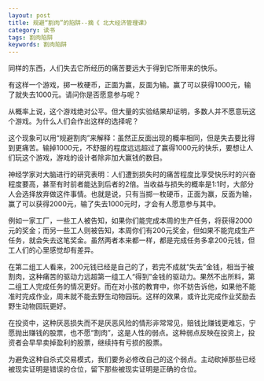 ```yaml
---
layout: post
title: 规避“割肉”的陷阱--摘《 北大经济管理课》
category: 读书
tags: 割肉陷阱
keywords: 割肉陷阱
---
```


  同样的东西，人们失去它所经历的痛苦要远大于得到它所带来的快乐。

  有这样一个游戏，掷一枚硬币，正面为赢，反面为输。赢了可以获得1000元，输了就失去1000元。请问你是否愿意参与呢？

  从概率上说，这个游戏绝对公平。但大量的实验结果却证明，多数人并不愿意玩这个游戏。为什么人们会作出这样的选择呢？

  这个现象可以用“规避割肉”来解释：虽然正反面出现的概率相同，但是失去要比得到更痛苦。输掉1000元，不舒服的程度远远超过了赢得1000元的快乐，要想让人们玩这个游戏，游戏的设计者除非加大赢钱的数目。

  神经学家对大脑进行的研究表明：人们遭到损失时的痛苦程度比享受快乐时的兴奋程度要高，甚至有时前者能达到后者的2倍。当收益与损失的概率是1:1时，大部分人会选择放弃做这件事情。也就是说，只有当掷一枚硬币，正面为赢，反面为输，赢了可以获得2000元，输了失去1000元时，才会有人愿意参与其中。
	
  例如一家工厂，一些工人被告知，如果你们能完成本周的生产任务，将获得2000元的奖金；而另一些工人则被告知，本周你们有200元奖金，但如果不能完成生产任务，就会失去这笔奖金。虽然两者本来都一样，都是完成任务多拿200元钱，但工人们的心里感觉却有差异。

  在第二组工人看来，200元钱已经是自己的了，若完不成就“失去”金钱，相当于被割肉，这种痛苦的驱动力远超第一组工人“得到”金钱的驱动力。果然不出所料，第二组工人完成任务的情况更好。而在对小孩的教育中，你不妨告诉他，如果他不能准时完成作业，周末就不能去野生动物园玩。这样的效果，或许比完成作业奖励去野生动物园玩更好。

  在投资中，这种厌恶损失而不是厌恶风险的情形非常常见，赔钱比赚钱更难忘，宁愿抛出赚钱的股票，也不愿“割肉”，这是人性的弱点。这种弱点反映在投资上，投资者会早早卖掉盈利的股票，继续持有亏损的股票。
	
  为避免这种自杀式交易模式，我们要务必修改自己的这个弱点。主动砍掉那些已经被现实证明是错误的仓位，留下那些被现实证明是正确的仓位。